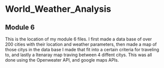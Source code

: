 # World_Weather_Analysis

## Module 6
This is the location of my module 6 files. I first made a data base of over 200 cities with their location and weather parameters, then made a map of those citys in the data base I made that fit into a certain criteria for traveling to, and lastly a Itenaray map traving between 4 diffent citys. This was all done using the Openweater API, and google maps APIs.
